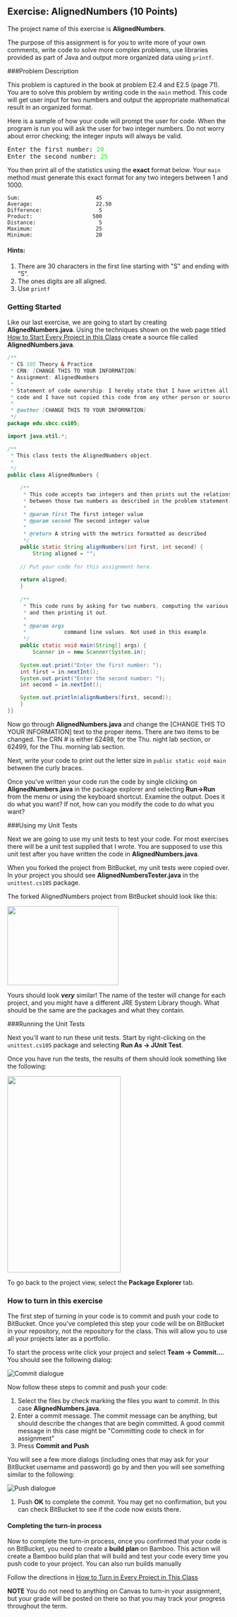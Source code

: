 ## Exercise: AlignedNumbers (10 Points)

The project name of this exercise is **AlignedNumbers**.

The purpose of this assignment is for you to write more of your own comments, write code to solve more complex problems, use libraries provided as part of Java and output more organized data using `printf`. 

###Problem Description

This problem is captured in the book at problem E2.4 and E2.5 (page 71). You are to solve this problem by writing code in the `main` method. This code will get user input for two numbers and output the appropriate mathematical result in an organized format.

Here is a sample of how your code will prompt the user for code. When the program is run you will ask the user for two integer numbers. Do not worry about error checking; the integer inputs will always be valid.

<pre>Enter the first number: <span style="color: #0f0;">20</span>
Enter the second number: <span style="color: #0f0;">25</span>
</pre>

You then print all of the statistics using the **exact** format below. Your `main` method must generate this exact format for any two integers between 1 and 1000.

```
Sum:                        45
Average:                    22.50
Difference:                  5
Product:                   500
Distance:                    5
Maximum:                    25
Minimum:                    20
```

#### Hints:

1. There are 30 characters in the first line starting with "S" and ending with "5".
2. The ones digits are all aligned.
3. Use `printf`

### Getting Started

Like our last exercise, we are going to start by creating **AlignedNumbers.java**. Using the techniques shown on the web page titled [How to Start Every Project in this Class](http://crowd.cs.sbcc.edu:7990/projects/CS105F2016/repos/allan.knight/browse/HowToStartEveryProject.md) create a source file called **AlignedNumbers.java**.

```java
/**
 * CS 105 Theory & Practice
 * CRN: [CHANGE THIS TO YOUR INFORMATION]
 * Assignment: AlignedNumbers
 * 
 * Statement of code ownership: I hereby state that I have written all of this
 * code and I have not copied this code from any other person or source.
 * 
 * @author [CHANGE THIS TO YOUR INFORMATION]
 */
package edu.sbcc.cs105;

import java.util.*;

/**
 * This class tests the AlignedNumbers object.
 *
 */
public class AlignedNumbers {

    /**
     * This code accepts two integers and then prints out the relationshipe 
     * between those two numbers as described in the problem statement.
     *
     * @param first The first integer value
     * @param second The second integer value
     *
     * @return A string with the metrics formatted as described
     */
    public static String alignNumbers(int first, int second) {
    	String aligned = "";
    	
	// Put your code for this assignment here.
	
	return aligned;
    }
    
    /**
     * This code runs by asking for two numbers, computing the various stats,
     * and then printing it out.
     * 
     * @param args
     *            command line values. Not used in this example.
     */
    public static void main(String[] args) {
    	Scanner in = new Scanner(System.in);
    	
	System.out.print("Enter the first number: ");
	int first = in.nextInt();
	System.out.print("Enter the second number: ");
	int second = in.nextInt();

	System.out.println(alignNumbers(first, second));
    }
}}
```

Now go through **AlignedNumbers.java** and change the [CHANGE THIS TO YOUR INFORMATION] text to the proper items. There are two items to be changed. The CRN # is either 62498, for the Thu. night lab section, or 62499, for the Thu. morning lab section.

Next, write your code to print out the letter size in `public static void main` between the curly braces.

Once you've written your code run the code by single clicking on **AlignedNumbers.java** in the package explorer and selecting **Run->Run** from the menu or using the keyboard shortcut. Examine the output. Does it do what you want? If not, how can you modify the code to do what you want?

###Using my Unit Tests

Next we are going to use my unit tests to test your code. For most exercises there will be a unit test supplied that I wrote. You are supposed to use this unit test after you have written the code in **AlignedNumbers.java**.

When you forked the project from BitBucket, my unit tests were copied over. In your project you should see **AlignedNumbersTester.java** in the `unittest.cs105` package.

The forked AlignedNumbers project from BitBucket should look like this:

<img src="https://www.dropbox.com/s/4o3rjijlug1j5j7/miyazaki_layout.png?dl=1" width="252" height="179" />

Yours should look **_very_** similar! The name of the tester will change for each project, and you might have a different JRE System Library though. What should be the same are the packages and what they contain.

###Running the Unit Tests

Next you'll want to run these unit tests. Start by right-clicking on the `unittest.cs105` package and selecting **Run As -> JUnit Test**. 

Once you have run the tests, the results of them should look something like the following:

<img src="https://www.dropbox.com/s/79zw4fbsjebbx1s/junit_test.png?dl=1" width="257" height="445" />

To go back to the project view, select the **Package Explorer** tab.

### How to turn in this exercise

The first step of turning in your code is to commit and push your code to BitBucket. Once you've completed this step your code will be on BitBucket in your repository, not the repository for the class. This will allow you to use all your projects later as a portfolio.

To start the process write click your project and select **Team -> Commit...**. You should see the following dialog:

![Commit dialogue](https://www.dropbox.com/s/lojod76ghyzl626/commit-git.png?dl=1)

Now follow these steps to commit and push your code:

1. Select the files by check marking the files you want to commit. In this case **AlignedNumbers.java**. 
2. Enter a commit message. The commit message can be anything, but should describe the changes that are begin committed. A good commit message in this case might be "Committing code to check in for assignment"
3. Press **Commit and Push**

You will see a few more dialogs (including ones that may ask for your BitBucket username and password) go by and then you will see something similar to the following:

![Push dialogue](https://www.dropbox.com/s/niao32p4abbx4k2/push-git.png?dl=1)

1. Push **OK** to complete the commit. You may get no confirmation, but you can check BitBucket to see if the code now exists there.

#### Completing the turn-in process

Now to complete the turn-in process, once you confirmed that your code is on BitBucket, you need to create a **build plan** on Bamboo. This action will create a Bamboo build plan that will build and test your code every time you push code to your project. You can also run builds manually

Follow the directions in [How to Turn in Every Project in This Class](http://crowd.cs.sbcc.edu:7990/projects/CS105F2016/repos/allan.knight/browse/HowToTurnInEveryProjectInThisClass.md)

**NOTE** You do not need to anything on Canvas to turn-in your assignment, but your grade will be posted on there so that you may track your progress throughout the term.
